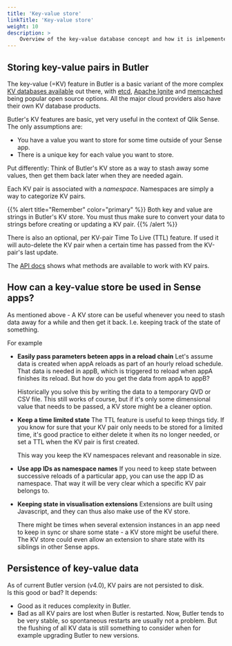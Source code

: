 ```yaml
---
title: 'Key-value store'
linkTitle: 'Key-value store'
weight: 10
description: >
    Overview of the key-value database concept and how it is imlpemented in Butler.
---
```


## Storing key-value pairs in Butler

The key-value (=KV) feature in Butler is a basic variant of the more complex [KV databases available](https://en.wikipedia.org/wiki/Key%E2%80%93value_database) out there, with [etcd](https://etcd.io/), [Apache Ignite](https://ignite.apache.org/) and [memcached](https://memcached.org/) being popular open source options. All the major cloud providers also have their own KV database products.

Butler's KV features are basic, yet very useful in the context of Qlik Sense. The only assumptions are:

* You have a value you want to store for some time outside of your Sense app.
* There is a unique key for each value you want to store.

Put differently: Think of Butler's KV store as a way to stash away some values, then get them back later when they are needed again.

Each KV pair is associated with a *namespace*. Namespaces are simply a way to categorize KV pairs.

{{% alert title="Remember" color="primary" %}}
Both key and value are strings in Butler's KV store. You must thus make sure to convert your data to strings before creating or updating a KV pair.
{{% /alert %}}

There is also an optional, per KV-pair Time To Live (TTL) feature. If used it will auto-delete the KV pair when a certain time has passed from the KV-pair's last update.

The [API docs](/docs/reference/rest-api) shows what methods are available to work with KV pairs.

## How can a key-value store be used in Sense apps?

As mentioned above - A KV store can be useful whenever you need to stash data away for a while and then get it back. I.e. keeping track of the state of something.

For example

* **Easily pass parameters beteen apps in a reload chain**
  Let's assume data is created when appA reloads as part of an hourly reload schedule. That data is needed in appB, which is triggered to reload when appA finishes its reload. But how do you get the data from appA to appB?

  Historically you solve this by writing the data to a temporary QVD or CSV file. This still works of course, but if it's only some dimensional value that needs to be passed, a KV store might be a cleaner option.

* **Keep a time limited state**
  The TTL feature is useful to keep things tidy. If you know for sure that your KV pair only needs to be stored for a limited time, it's good practice to either delete it when its no longer needed, or set a TTL when the KV pair is first created.
  
  This way you keep the KV namespaces relevant and reasonable in size.

* **Use app IDs as namespace names**
  If you need to keep state between successive reloads of a particular app, you can use the app ID as namespace. That way it will be very clear which a specific KV pair belongs to.

* **Keeping state in visualisation extensions**
  Extensions are built using Javascript, and they can thus also make use of the KV store.

  There might be times when several extension instances in an app need to keep in sync or share some state - a KV store might be useful there.  
  The KV store could even allow an extension to share state with its siblings in other Sense apps.

## Persistence of key-value data

As of current Butler version (v4.0), KV pairs are not persisted to disk.  
Is this good or bad? It depends:

* Good as it reduces complexity in Butler.
* Bad as all KV pairs are lost when Butler is restarted. Now, Butler tends to be very stable, so spontaneous restarts are usually not a problem. But the flushing of all KV data is still something to consider when for example upgrading Butler to new versions. 